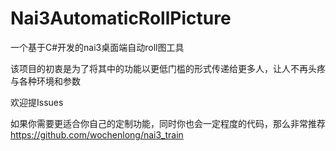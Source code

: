 # Nai3AutomaticRollPicture

一个基于C#开发的nai3桌面端自动roll图工具

该项目的初衷是为了将其中的功能以更低门槛的形式传递给更多人，让人不再头疼与各种环境和参数

欢迎提Issues

如果你需要更适合你自己的定制功能，同时你也会一定程度的代码，那么非常推荐 https://github.com/wochenlong/nai3_train
